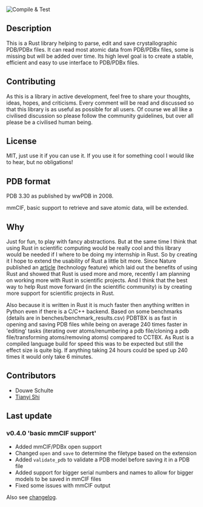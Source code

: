 ![Compile & Test](https://github.com/nonnominandus/rust-pdb/workflows/Compile%20&%20Test/badge.svg)

## Description
This is a Rust library helping to parse, edit and save crystallographic PDB/PDBx files. It can read most atomic data from PDB/PDBx files, some is missing but will be added over time. Its high level goal is to create a stable, efficient and easy to use interface to PDB/PDBx files. 

## Contributing
As this is a library in active development, feel free to share your thoughts, ideas, hopes, and criticisms. Every comment will be read and discussed so that this library is as useful as possible for all users. Of course we all like a civilised discussion so please follow the community guidelines, but over all please be a civilised human being.

## License
MIT, just use it if you can use it. If you use it for something cool I would like to hear, but no obligations!

## PDB format
PDB 3.30 as published by wwPDB in 2008.

mmCIF, basic support to retrieve and save atomic data, will be extended.

## Why
Just for fun, to play with fancy abstractions. But at the same time I think that using Rust in scientific computing would be really cool and this library would be needed if I where to be doing my internship in Rust. So by creating it I hope to extend the usability of Rust a little bit more. Since Nature published an [article](https://www.nature.com/articles/d41586-020-03382-2) (technology feature) which laid out the benefits of using Rust and showed that Rust is used more and more, recently I am planning on working more with Rust in scientific projects. And I think that the best way to help Rust move forward (in the scientific community) is by creating more support for scientific projects in Rust.

Also because it is written in Rust it is much faster then anything written in Python even if there is a C/C++ backend. Based on some benchmarks (details are in benches/benchmark_results.csv) PDBTBX is as fast in opening and saving PDB files while being on average 240 times faster in 'editing' tasks (iterating over atoms/renumbering a pdb file/cloning a pdb file/transforming atoms/removing atoms) compared to CCTBX. As Rust is a compiled language build for speed this was to be expected but still the effect size is quite big. If anything taking 24 hours could be sped up 240 times it would only take 6 minutes.

## Contributors
* Douwe Schulte
* [Tianyi Shi](https://github.com/TianyiShi2001)

## Last update
### v0.4.0 'basic mmCIF support'
* Added mmCIF/PDBx open support
* Changed `open` and `save` to determine the filetype based on the extension
* Added `validate_pdb` to validate a PDB model before saving it in a PDB file
* Added support for bigger serial numbers and names to allow for bigger models to be saved in mmCIF files
* Fixed some issues with mmCIF output

Also see [changelog](https://github.com/nonnominandus/pdbtbx/blob/master/changelog.md).